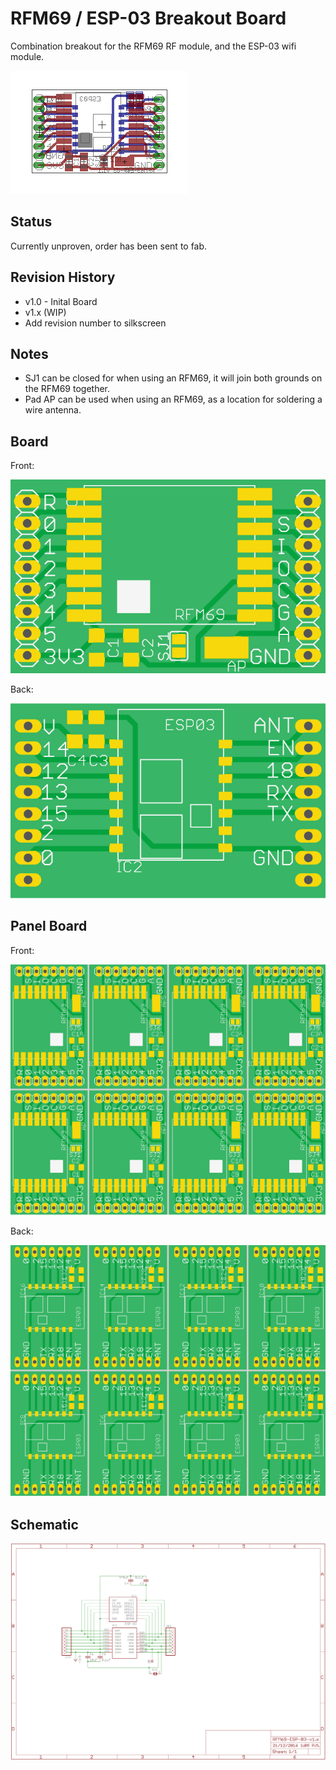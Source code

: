 RFM69 / ESP-03 Breakout Board
=============================

Combination breakout for the RFM69 RF module, and the ESP-03 wifi module.

![Single Board](images/board.png)

Status
------

Currently unproven, order has been sent to fab.

Revision History
----------------

* v1.0 - Inital Board
* v1.x (WIP)
 * Add revision number to silkscreen

Notes
-----

* SJ1 can be closed for when using an RFM69, it will join both grounds on the RFM69 together.
* Pad AP can be used when using an RFM69, as a location for soldering a wire antenna. 

Board
-----

Front:

![Single Board Front](images/board-front.png)

Back:

![Single Board Back](images/board-back.png)

Panel Board
-----------

Front:

![Panel Board Front](images/panel-front.png)

Back:

![Panel Board Back](images/panel-back.png)


Schematic
---------

![Schematic](images/schematic.png)
